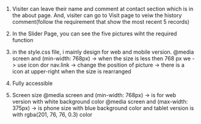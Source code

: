 


1. Visiter can leave their name and comment at contact section which is in the about page.
And, visiter can go to Visit page to veiw the history comment(follow the requirement that show the most recent 5 records)

2. In the Slider Page, you can see the five pictures wiht the required function

3. in the style.css file, i mainly design for web and mobile version. 
@media screen and (min-width: 768px) -> when the size is less then 768 px we 
-> use icon dor nav.link
-> change the position of picture
-> there is a icon at upper-right when the size is rearranged 

4. Fully accessible

5. Screen size
@media screen and (min-width: 768px) -> is for web version with white background color
@media screen and (max-width: 375px) -> is phone size with blue background color
and tablet version is with rgba(201, 76, 76, 0.3) color




<!-- …or create a new repository on the command line
echo "# PortFolio-front" >> README.md
git init
git add README.md
git add --all
git commit -m "first commit"
git branch -M master
git remote add origin https://github.com/antonio-chang/portfolio.git
git push -u origin main

…or push an existing repository from the command line
git remote add origin https://github.com/antonio-chang/portfolio.git
git branch -M master
git push -u origin master -->